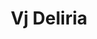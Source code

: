 ---
guid: "F9D6BF17-D7AA-46CB-B497-205A54BFB167"
title: "Vj Deliria"
description: "Special guest VjDeliria joins the show to discuss the Latin American NFT community, Avalanche and Algorand's impact in the region, and different funding models for open source projects."
pubDate: "31 May 2022 18:00:00 -0500" # 6pm New York time
itunes-explicit: false
itunes-episode: 26
itunes-episodeType: Full

# More info
youtube-full: https://youtu.be/A_wVSSXXGc8
discussion: https://twitter.com/fulldecent/status/1531788679076888576

# Timeline
timeline:
  - seconds: 46
    title: Special guest VjDeliria
  - seconds: 132
    title: Our drop together
  - seconds: 168
    title: How is Latin NFT world different?
  - seconds: 379
    title: What is Avalanche doing in LATAM?
  - seconds: 608
    title: Asking about Algorand
  - seconds: 660
    title: What are other open source funding models?
  - seconds: 969
    title: Is any organization decentralized?
  - seconds: 1084
    title: The Red Hat model
  - seconds: 1166
    title: Why Ethereum Foundation doesn't do consulting
  - seconds: 1233
    title: The history of Hicetnunc
  - seconds: 1356
    title: Using pull payment vs push payment
  - seconds: 1672
    title: Exploit with ownerOf
  - seconds: 2004
    title: Car titles and metaphysics
  - seconds: 2154
    title: What do you buy when you buy an NFT?
  - seconds: 2214
    title: ERC721a



# File information
enclosure-url: "GET THIS EPISODE DATE AND NUMBER"
enclosure-length: 49387597
enclosure-type: "audio/x-m4a"
itunes-duration: 2461
---